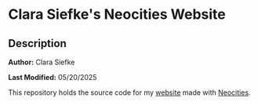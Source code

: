 # Clara Siefke's Neocities Website

## Description

**Author:** Clara Siefke

**Last Modified:** 05/20/2025

This repository holds the source code for my [website](https://clarasiefke.neocities.org/) made with [Neocities](https://neocities.org/).
